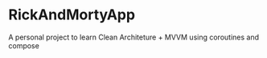 # RickAndMortyApp
A personal project to learn Clean Architeture + MVVM using coroutines and compose

